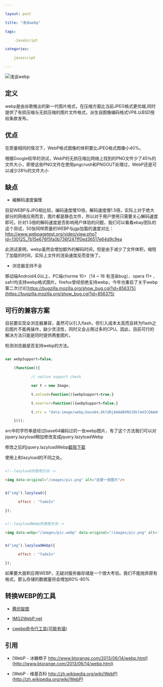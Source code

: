 ```yaml
---

layout: post

title: "浅谈webp"

tags:

    -JavaScript

categories:

    javascript

---
```


![浅谈webp](https://app.yinxiang.com/shard/s60/res/7e7882ff-042a-4404-a566-27f618388b71/1586176571.jpg)

## 定义

webp是由谷歌推出的新一代图片格式，在压缩方面比当前JPEG格式更优越,同时提供了有损压缩与无损压缩的图片文件格式，派生自图像编码格式VP8.以BSD授权条款发布。




## 优点

在质量相同的情况下，WebP格式图像的体积要比JPEG格式图像小40%。

根据Google较早的测试，WebP的无损压缩比网络上找到的PNG文件少了45％的文件大小，即使这些PNG文件在使用pngcrush和PNGOUT处理过，WebP还是可以减少28％的文件大小




## 缺点

- 编解码速度偏慢

目前WEBP与JPG相比较，编码速度慢10倍，解码速度慢1.5倍，实际上对于绝大部分的网络应用而言，图片都是静态文件，所以对于用户使用只需要关心解码速度即可。针对1.5倍的解码速度是否影响用户体验的问题，我们可以看看ebay团队的这个测试，50张同样质量的WEBP与jgp加载的速度对比：http://www.webpagetest.org/video/view.php?id=130125_7b15e676f5fa0b736f247ff0ed36517e64d9c9ea

此测试表明，webp虽然会增加额外的解码时间，但是由于减少了文件体积，缩短了加载的时间，实际上文件的渲染速度反而变快了。

- 浏览器支持不全

移动端Android4.0以上、PC端chorme 10+（14 ~ 16 有渲染bug）、opera 11+ 、safri均支持webp格式图片。firefox曾经拒绝支持webp，今年也重启了关于webp第二次讨论[https://bugzilla.mozilla.org/show_bug.cgi?id=856375](https://bugzilla.mozilla.org/show_bug.cgi?id=856375)




## 可行的兼容方案

目前要实现全浏览器兼容，虽然可以引入flash，但引入成本太高而且转为flash之后图片不能再操作，缺少灵活性，同时又会占用过多的CPU。因此，目前可行的解决方法只能是同时提供两套图片。

检测浏览器是否支持webp的方法。




```javascript

var webpSupport=false;

    (function(){

            // native support check

            var t = new Image;

            t.onload=function(){webpSupport=true;}

            t.onerror=function(){webpSupport=false;}

            t.src = "data:image/webp;base64,UklGRjAAAABXRUJQVlA4ICQAAACyAgCdASoBAAEALy2Wy2WlpaWlpYEsSygABc6zbAAA/upgAAA=";

    })();

```

src中的字符串是经过base64编码过的一张webp图片，有了这个方法我们可以对jquery.lazyload稍加修改变成jquery.lazyloadWebp

修改之后的jquery.lazyloadWebp[戳我下载](http://git.360rush.com/demo/lazyloadWebp/jquery.lazyloadWebp.js)

使用上和lazyload的不同之处。

```html

<!--lazyload的使用方法-->

<img data-original="/images/pic.png" alt="这是一张图片"/>

```




```javascript

$("img").lazyload({

      effect : "fadeIn"

});

```




```html

<!--lazyloadWebp的使用方法-->

<img data-webp="/images/pic.webp" data-original="/images/pic.png" alt="这是一张图片"/>

```




```javascript

$("img").lazyloadWebp({

      effect : "fadeIn"

});

```

如果要大面积应用WEBP，无疑对服务器存储是一个很大考验。我们不能抛弃原有格式，那么存储的数据量将会增加60%-80%




## 转换WEBP的工具

- [腾讯智图](http://zhitu.tencent.com/)

- [IMG2WebP.net](http://img2webp.net/)

- [cwebp命令行工具(可能有墙)](https://code.google.com/p/webp/)







## 引用

- [WebP - 冰糖橙子 http://www.btorange.com/2013/06/14/webp.html](http://www.btorange.com/2013/06/14/webp.html)

- [WebP - 维基百科 http://zh.wikipedia.org/wiki/WebP](http://zh.wikipedia.org/wiki/WebP)

